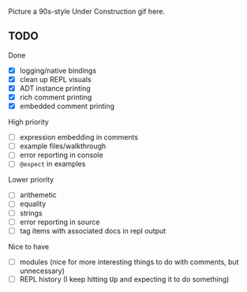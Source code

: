 Picture a 90s-style Under Construction gif here.

## TODO

Done

- [x] logging/native bindings
- [x] clean up REPL visuals
- [x] ADT instance printing
- [x] rich comment printing
- [x] embedded comment printing

High priority

- [ ] expression embedding in comments
- [ ] example files/walkthrough
- [ ] error reporting in console
- [ ] `@expect` in examples

Lower priority

- [ ] arithemetic
- [ ] equality
- [ ] strings
- [ ] error reporting in source
- [ ] tag items with associated docs in repl output

Nice to have

- [ ] modules (nice for more interesting things to do with comments, but unnecessary)
- [ ] REPL history (I keep hitting <kbd>Up</kbd> and expecting it to do something)
